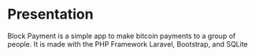 <h1>Presentation</h1>
Block Payment is a simple app to make bitcoin payments to a group of people. It is made with the PHP Framework Laravel, Bootstrap, and SQLite

